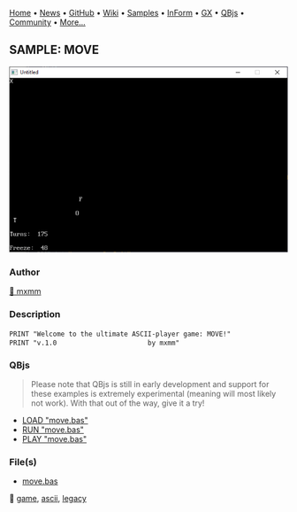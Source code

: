 [Home](https://qb64.com) • [News](../../news.md) • [GitHub](https://github.com/QB64Official/qb64) • [Wiki](https://github.com/QB64Official/qb64/wiki) • [Samples](../../samples.md) • [InForm](../../inform.md) • [GX](../../gx.md) • [QBjs](../../qbjs.md) • [Community](../../community.md) • [More...](../../more.md)

## SAMPLE: MOVE

![screenshot.png](img/screenshot.png)

### Author

[🐝 mxmm](../mxmm.md) 

### Description

```text
PRINT "Welcome to the ultimate ASCII-player game: MOVE!"
PRINT "v.1.0                       by mxmm"
```

### QBjs

> Please note that QBjs is still in early development and support for these examples is extremely experimental (meaning will most likely not work). With that out of the way, give it a try!

* [LOAD "move.bas"](https://v6p9d9t4.ssl.hwcdn.net/html/5963335/index.html?src=https://qb64.com/samples/move/src/move.bas)
* [RUN "move.bas"](https://v6p9d9t4.ssl.hwcdn.net/html/5963335/index.html?mode=auto&src=https://qb64.com/samples/move/src/move.bas)
* [PLAY "move.bas"](https://v6p9d9t4.ssl.hwcdn.net/html/5963335/index.html?mode=play&src=https://qb64.com/samples/move/src/move.bas)

### File(s)

* [move.bas](src/move.bas)

🔗 [game](../game.md), [ascii](../ascii.md), [legacy](../legacy.md)

